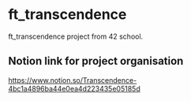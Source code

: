 # ft_transcendence
ft_transcendence project from 42 school.

## Notion link for project organisation
https://www.notion.so/Transcendence-4bc1a4896ba44e0ea4d223435e05185d
